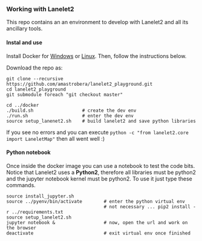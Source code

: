 ### Working with Lanelet2

This repo contains an an environment to develop with Lanelet2 and all its ancillary tools. 


#### Instal and use

Install Docker for [Windows](https://docs.docker.com/docker-for-windows/install/) or [Linux](https://docs.docker.com/install/linux/docker-ce/ubuntu/). Then, follow the instructions below. 

Download the repo as:

```
git clone --recursive https://github.com/amastrobera/lanelet2_playground.git
cd lanelet2_playground
git submodule foreach "git checkout master"
```


```
cd ../docker
./build.sh                  # create the dev env
./run.sh                    # enter the dev env
source setup_lanenet2.sh    # build lanelet2 and save python libraries
```

If you see no errors and you can execute `python -c "from lanelet2.core import LaneletMap"` then all went well :)



#### Python notebook

Once inside the docker image you can use a notebook to test the code bits. Notice that Lanelet2 uses a **Python2**, therefore all libraries must be python2 and the jupyter notebook kernel must be python2. To use it just type these commands.

```
source install_jupyter.sh
source ../pyenv/bin/activate        # enter the python virtual env
                                    # not necessary ... pip2 install -r ../requirements.txt
source setup_lanelet2.sh
jupyter notebook &                  # now, open the url and work on the browser
deactivate                          # exit virtual env once finished
```


